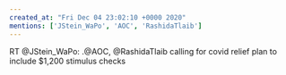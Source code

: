 ```yaml
---
created_at: "Fri Dec 04 23:02:10 +0000 2020"
mentions: ['JStein_WaPo', 'AOC', 'RashidaTlaib']
---
```


RT @JStein_WaPo: .@AOC, @RashidaTlaib calling for covid relief plan to include $1,200 stimulus checks